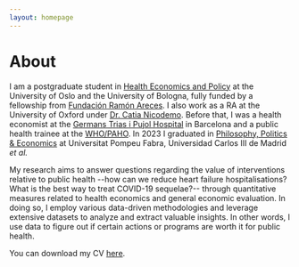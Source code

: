 ```yaml
---
layout: homepage
---
```


# About

I am a postgraduate student in [Health Economics and Policy](https://eu-hem.eu/) at the University of Oslo and the University of Bologna, fully funded by a fellowship from [Fundación Ramón Areces](https://www.fundacionareces.es/fundacionareces/en/). I also work as a RA at the University of Oxford under [Dr. Catia Nicodemo](https://www.phc.ox.ac.uk/team/catia-nicodemo). Before that, I was a health economist at the [Germans Trias i Pujol Hospital](https://www.hospitalgermanstrias.cat/en) in Barcelona and a public health trainee at the [WHO/PAHO](https://www.paho.org/en). In 2023 I graduated in [Philosophy, Politics & Economics](https://www.upf.edu/en/web/graus/grau-filosofia-politica-i-economia) at Universitat Pompeu Fabra, Universidad Carlos III de Madrid *et al.*

My research aims to answer questions regarding the value of interventions relative to public health --how can we reduce heart failure hospitalisations? What is the best way to treat COVID-19 sequelae?-- through quantitative measures related to health economics and general economic evaluation. In doing so, I employ various data-driven methodologies and leverage extensive datasets to analyze and extract valuable insights. In other words, I use data to figure out if certain actions or programs are worth it for public health.

You can download my CV [here](./assets/cv_vicentegomez.pdf).
